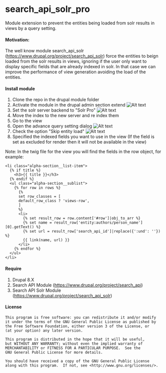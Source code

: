 # search_api_solr_pro
Module extension to prevent the entities being loaded from solr results in views by a query setting.

#### Motivation:
The well know module search_api_solr (https://www.drupal.org/project/search_api_solr) force the entities to beign loaded from the solr results in views, ignoring if the user only want to display specific fields that are already indexed in solr.
In that case we can improve the performance of view generation avoiding the load of the entities.

#### Install module
1. Clone the repo in the drupal module folder
2. Activate the module in the drupal admin section extend
![Alt text](https://github.com/blasvicco/search_api_solr_pro/blob/master/img/install_module.png)
3. Set the solr server backend to "Solr Pro"
![Alt text](https://github.com/blasvicco/search_api_solr_pro/blob/master/img/enable_the_backend.png)
4. Move the index to the new server and re index them
5. Go to the view
6. Open the advance query setting dialog
![Alt text](https://github.com/blasvicco/search_api_solr_pro/blob/master/img/view_settings.png)
7. Check the option "Skip entity load"
![Alt text](https://github.com/blasvicco/search_api_solr_pro/blob/master/img/enable_option.png)
8. Specified the indexed fields you want to use in the view (If the field is set as excluded for render then it will not be available in the view)


Note: In the twig file for the view you will find the fields in the row object, for example:

```TWIG
<li class="alpha-section__list-item">
  {% if title %}
    <h3>{{ title }}</h3>
  {% endif %}
  <ul class="alpha-section__sublist">
    {% for row in rows %}
      {%
      set row_classes = [
      default_row_class ? 'views-row',
      ]
      %}
      <li>
        {% set result_row = row.content['#row']|obj_to_arr %}
        {% set name = result_row['entity:authors/person_name'][0].getText() %}
        {% set url = result_row['search_api_id']|replace({':und': ''}) %}
        {{ link(name, url) }}
      </li>
    {% endfor %}
  </ul>
</li>
```

#### Require

1. Drupal 8.X
2. Search API Module (https://www.drupal.org/project/search_api)
3. Search API Solr Module (https://www.drupal.org/project/search_api_solr)

#### License

```
This program is free software: you can redistribute it and/or modify
it under the terms of the GNU General Public License as published by
the Free Software Foundation, either version 3 of the License, or
(at your option) any later version.

This program is distributed in the hope that it will be useful,
but WITHOUT ANY WARRANTY; without even the implied warranty of
MERCHANTABILITY or FITNESS FOR A PARTICULAR PURPOSE.  See the
GNU General Public License for more details.

You should have received a copy of the GNU General Public License
along with this program.  If not, see <http://www.gnu.org/licenses/>.
```
